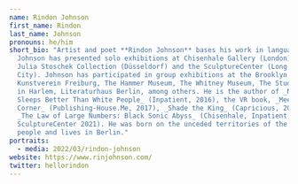 ```yaml
---
name: Rindon Johnson
first_name: Rindon
last_name: Johnson
pronouns: he/him
short_bio: "Artist and poet **Rindon Johnson** bases his work in language.
  Johnson has presented solo exhibitions at Chisenhale Gallery (London), The
  Julia Stoschek Collection (Düsseldorf) and the SculptureCenter (Long Island
  City). Johnson has participated in group exhibitions at the Brooklyn Museum,
  Kunstverein Freiburg, The Hammer Museum, The Whitney Museum, The Studio Museum
  in Harlem, Literaturhaus Berlin, among others. He is the author of _Nobody
  Sleeps Better Than White People_ (Inpatient, 2016), the VR book, _Meet in the
  Corner_ (Publishing-House.Me, 2017), _Shade the King_ (Capricious, 2017) and
  _The Law of Large Numbers: Black Sonic Abyss_ (Chisenhale, Inpatient,
  SculptureCenter 2021). He was born on the unceded territories of the Ohlone
  people and lives in Berlin."
portraits:
  - media: 2022/03/rindon-johnson
website: https://www.rinjohnson.com/
twitter: hellorindon
---
```

